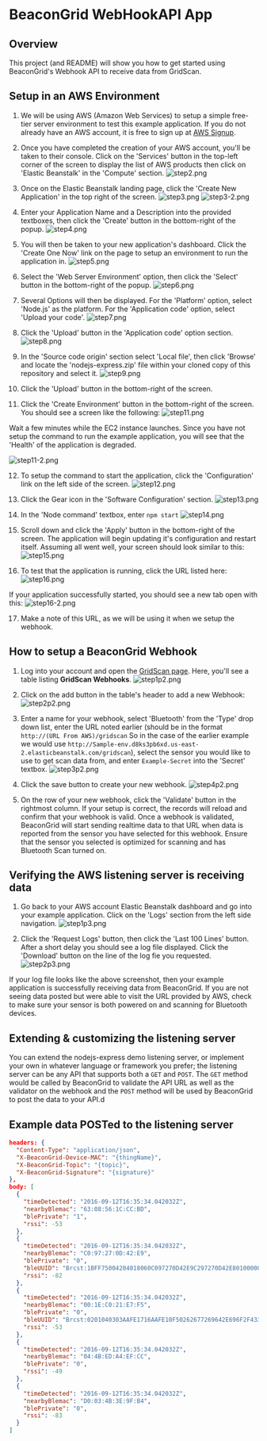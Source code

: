 # BeaconGrid WebHookAPI App

## Overview
This project (and README) will show you how to get started using BeaconGrid's
Webhook API to receive data from GridScan.

## Setup in an AWS Environment

1. We will be using AWS (Amazon Web Services) to setup a simple free-tier server environment
to test this example application. If you do not already have an AWS account, it is free to
sign up at [AWS Signup](https://aws.amazon.com/).

2. Once you have completed the creation of your AWS account, you'll be taken to their console.
Click on the 'Services' button in the top-left corner of the screen to display the list
of AWS products then click on 'Elastic Beanstalk' in the 'Compute' section.
![step2.png](https://s3.amazonaws.com/beacongrid-hosted-media/step2.PNG)

3. Once on the Elastic Beanstalk landing page, click the 'Create New Application' in the top right
of the screen.
![step3.png](https://s3.amazonaws.com/beacongrid-hosted-media/step3.PNG)
![step3-2.png](https://s3.amazonaws.com/beacongrid-hosted-media/step3-2.PNG)

4. Enter your Application Name and a Description into the provided textboxes, then click the
'Create' button in the bottom-right of the popup.
![step4.png](https://s3.amazonaws.com/beacongrid-hosted-media/step4.PNG)

5. You will then be taken to your new application's dashboard. Click the 'Create One Now' link
on the page to setup an environment to run the application in.
![step5.png](https://s3.amazonaws.com/beacongrid-hosted-media/step5.PNG)

6. Select the 'Web Server Environment' option, then click the 'Select' button in the bottom-right
of the popup.
![step6.png](https://s3.amazonaws.com/beacongrid-hosted-media/step6.PNG)

7. Several Options will then be displayed. For the 'Platform' option, select 'Node.js' as the 
platform. For the 'Application code' option, select 'Upload your code'.
![step7.png](https://s3.amazonaws.com/beacongrid-hosted-media/step7.PNG)

8. Click the 'Upload' button in the 'Application code' option section.
![step8.png](https://s3.amazonaws.com/beacongrid-hosted-media/step8.PNG)

9. In the 'Source code origin' section select 'Local file', then click 'Browse' and locate
the 'nodejs-express.zip' file within your cloned copy of this repository and select it.
![step9.png](https://s3.amazonaws.com/beacongrid-hosted-media/step9.PNG)

10. Click the 'Upload' button in the bottom-right of the screen.

11. Click the 'Create Environment' button in the bottom-right of the screen. You should see a screen
like the following:
![step11.png](https://s3.amazonaws.com/beacongrid-hosted-media/step11.PNG)

Wait a few minutes while the EC2 instance launches. Since you have not setup the command to run 
the example application, you will see that the 'Health' of the application is degraded. 

![step11-2.png](https://s3.amazonaws.com/beacongrid-hosted-media/step11-2.PNG)

12. To setup the command to start the application, click the 'Configuration' link on the left 
side of the screen.
![step12.png](https://s3.amazonaws.com/beacongrid-hosted-media/step12.PNG)

13. Click the Gear icon in the 'Software Configuration' section.
![step13.png](https://s3.amazonaws.com/beacongrid-hosted-media/step13.PNG)

14. In the 'Node command' textbox, enter ```npm start```
![step14.png](https://s3.amazonaws.com/beacongrid-hosted-media/step14.PNG)

15. Scroll down and click the 'Apply' button in the bottom-right of the screen. The application will
begin updating it's configuration and restart itself. Assuming all went well, your screen should
look similar to this:
![step15.png](https://s3.amazonaws.com/beacongrid-hosted-media/step15.PNG)

16. To test that the application is running, click the URL listed here:
![step16.png](https://s3.amazonaws.com/beacongrid-hosted-media/step16.PNG)

If your application successfully started, you should see a new tab open with this:
![step16-2.png](https://s3.amazonaws.com/beacongrid-hosted-media/step16-2.PNG)

17. Make a note of this URL, as we will be using it when we setup the webhook.

## How to setup a BeaconGrid Webhook
1. Log into your account and open the [GridScan page](https://dashboard.beacongrid.com/#/webhooks).
    Here, you'll see a table listing **GridScan Webhooks**.
![step1p2.png](https://s3.amazonaws.com/beacongrid-hosted-media/step1p2.PNG)

2. Click on the add button in the table's header to add a new Webhook:
![step2p2.png](https://s3.amazonaws.com/beacongrid-hosted-media/step2p2.PNG)
    
3. Enter a name for your webhook, select 'Bluetooth' from the 'Type' drop down list,
enter the URL noted earlier (should be in the format ```http://(URL From AWS)/gridscan``` So in the case of
the earlier example we would use ```http://Sample-env.d8ks3pb6xd.us-east-2.elasticbeanstalk.com/gridscan```),
select the sensor you would like to use to get scan data from,
and enter ```Example-Secret``` into the 'Secret' textbox.
![step3p2.png](https://s3.amazonaws.com/beacongrid-hosted-media/step3p2.PNG)

4. Click the save button to create your new webhook.
![step4p2.png](https://s3.amazonaws.com/beacongrid-hosted-media/step4p2.PNG)

5. On the row of your new webhook, click the 'Validate' button in the rightmost column.
If your setup is correct, the records will reload and confirm that your webhook is valid.
Once a webhook is validated, BeaconGrid will start sending realtime data to that URL
when data is reported from the sensor you have selected for this webhook. Ensure that
the sensor you selected is optimized for scanning and has Bluetooth Scan turned on.

## Verifying the AWS listening server is receiving data
1. Go back to your AWS account Elastic Beanstalk dashboard and go into your example
application. Click on the 'Logs' section from the left side navigation.
![step1p3.png](https://s3.amazonaws.com/beacongrid-hosted-media/step1p3.PNG)

2. Click the 'Request Logs' button, then click the 'Last 100 Lines' button. After a short
delay you should see a log file displayed. Click the 'Download' button on the line of the
log fie you requested.
![step2p3.png](https://s3.amazonaws.com/beacongrid-hosted-media/step2p3.PNG)

If your log file looks like the above screenshot, then your example application is successfully
receiving data from BeaconGrid. If you are not seeing data posted but were able to visit the URL
provided by AWS, check to make sure your sensor is both powered on and scanning for Bluetooth
devices.

## Extending & customizing the listening server
You can extend the nodejs-express demo listening server, or implement your own
in whatever language or framework you prefer; the listening server can be any
API that supports both a `GET` and `POST`. The `GET` method would be called by
BeaconGrid to validate the API URL as well as the validator on the webhook
and the `POST` method will be used by BeaconGrid to post the data to your API.d

## Example data POSTed to the listening server
```json
headers: {
  "Content-Type": "application/json",
  "X-BeaconGrid-Device-MAC": "{thingName}",
  "X-BeaconGrid-Topic": "{topic}",
  "X-BeaconGrid-Signature": "{signature}"
},
body: [
  {
    "timeDetected": "2016-09-12T16:35:34.042032Z",
    "nearbyBlemac": "63:08:56:1C:CC:BD",
    "blePrivate": "1",
    "rssi": -53
  },
  {
    "timeDetected": "2016-09-12T16:35:34.042032Z",
    "nearbyBlemac": "C0:97:27:0D:42:E9",
    "blePrivate": "0",
    "bleUUID": "Brcst:1BFF75004204018060C097270D42E9C297270D42E801000000000000",
    "rssi": -82
  },
  {
    "timeDetected": "2016-09-12T16:35:34.042032Z",
    "nearbyBlemac": "00:1E:C0:21:E7:F5",
    "blePrivate": "0",
    "bleUUID": "Brcst:0201040303AAFE1716AAFE10F50262677269642E696F2F4335767275533865",
    "rssi": -53
  },
  {
    "timeDetected": "2016-09-12T16:35:34.042032Z",
    "nearbyBlemac": "04:4B:ED:A4:EF:CC",
    "blePrivate": "0",
    "rssi": -49
  },
  {
    "timeDetected": "2016-09-12T16:35:34.042032Z",
    "nearbyBlemac": "D0:03:4B:3E:9F:B4",
    "blePrivate": "0",
    "rssi": -83
  }
]
```
